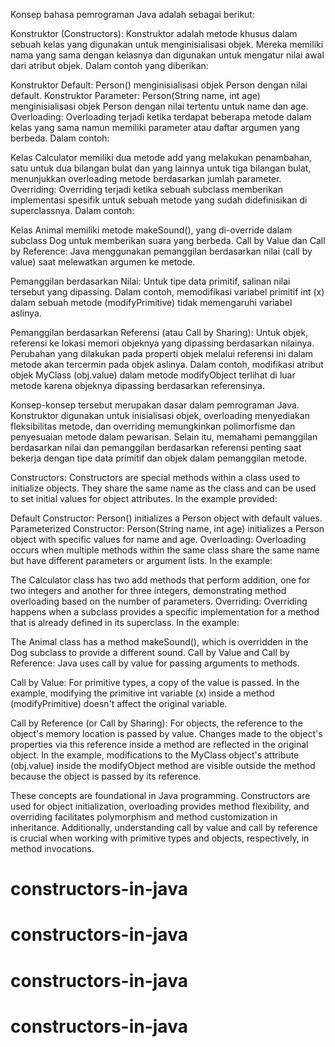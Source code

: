 Konsep bahasa pemrograman Java adalah sebagai berikut:

Konstruktor (Constructors):
Konstruktor adalah metode khusus dalam sebuah kelas yang digunakan untuk menginisialisasi objek. Mereka memiliki nama yang sama dengan kelasnya dan digunakan untuk mengatur nilai awal dari atribut objek. Dalam contoh yang diberikan:

Konstruktor Default: Person() menginisialisasi objek Person dengan nilai default.
Konstruktor Parameter: Person(String name, int age) menginisialisasi objek Person dengan nilai tertentu untuk name dan age.
Overloading:
Overloading terjadi ketika terdapat beberapa metode dalam kelas yang sama namun memiliki parameter atau daftar argumen yang berbeda. Dalam contoh:

Kelas Calculator memiliki dua metode add yang melakukan penambahan, satu untuk dua bilangan bulat dan yang lainnya untuk tiga bilangan bulat, menunjukkan overloading metode berdasarkan jumlah parameter.
Overriding:
Overriding terjadi ketika sebuah subclass memberikan implementasi spesifik untuk sebuah metode yang sudah didefinisikan di superclassnya. Dalam contoh:

Kelas Animal memiliki metode makeSound(), yang di-override dalam subclass Dog untuk memberikan suara yang berbeda.
Call by Value dan Call by Reference:
Java menggunakan pemanggilan berdasarkan nilai (call by value) saat melewatkan argumen ke metode.

Pemanggilan berdasarkan Nilai: Untuk tipe data primitif, salinan nilai tersebut yang dipassing. Dalam contoh, memodifikasi variabel primitif int (x) dalam sebuah metode (modifyPrimitive) tidak memengaruhi variabel aslinya.

Pemanggilan berdasarkan Referensi (atau Call by Sharing): Untuk objek, referensi ke lokasi memori objeknya yang dipassing berdasarkan nilainya. Perubahan yang dilakukan pada properti objek melalui referensi ini dalam metode akan tercermin pada objek aslinya. Dalam contoh, modifikasi atribut objek MyClass (obj.value) dalam metode modifyObject terlihat di luar metode karena objeknya dipassing berdasarkan referensinya.

Konsep-konsep tersebut merupakan dasar dalam pemrograman Java. Konstruktor digunakan untuk inisialisasi objek, overloading menyediakan fleksibilitas metode, dan overriding memungkinkan polimorfisme dan penyesuaian metode dalam pewarisan. Selain itu, memahami pemanggilan berdasarkan nilai dan pemanggilan berdasarkan referensi penting saat bekerja dengan tipe data primitif dan objek dalam pemanggilan metode.

Constructors:
Constructors are special methods within a class used to initialize objects. They share the same name as the class and can be used to set initial values for object attributes. In the example provided:

Default Constructor: Person() initializes a Person object with default values.
Parameterized Constructor: Person(String name, int age) initializes a Person object with specific values for name and age.
Overloading:
Overloading occurs when multiple methods within the same class share the same name but have different parameters or argument lists. In the example:

The Calculator class has two add methods that perform addition, one for two integers and another for three integers, demonstrating method overloading based on the number of parameters.
Overriding:
Overriding happens when a subclass provides a specific implementation for a method that is already defined in its superclass. In the example:

The Animal class has a method makeSound(), which is overridden in the Dog subclass to provide a different sound.
Call by Value and Call by Reference:
Java uses call by value for passing arguments to methods.

Call by Value: For primitive types, a copy of the value is passed. In the example, modifying the primitive int variable (x) inside a method (modifyPrimitive) doesn't affect the original variable.

Call by Reference (or Call by Sharing): For objects, the reference to the object's memory location is passed by value. Changes made to the object's properties via this reference inside a method are reflected in the original object. In the example, modifications to the MyClass object's attribute (obj.value) inside the modifyObject method are visible outside the method because the object is passed by its reference.

These concepts are foundational in Java programming. Constructors are used for object initialization, overloading provides method flexibility, and overriding facilitates polymorphism and method customization in inheritance. Additionally, understanding call by value and call by reference is crucial when working with primitive types and objects, respectively, in method invocations.

# constructors-in-java
# constructors-in-java
# constructors-in-java
# constructors-in-java
